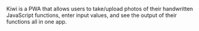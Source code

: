 Kiwi is a PWA that allows users to take/upload photos of their handwritten JavaScript functions, enter input values, and see the output of their functions all in one app.
